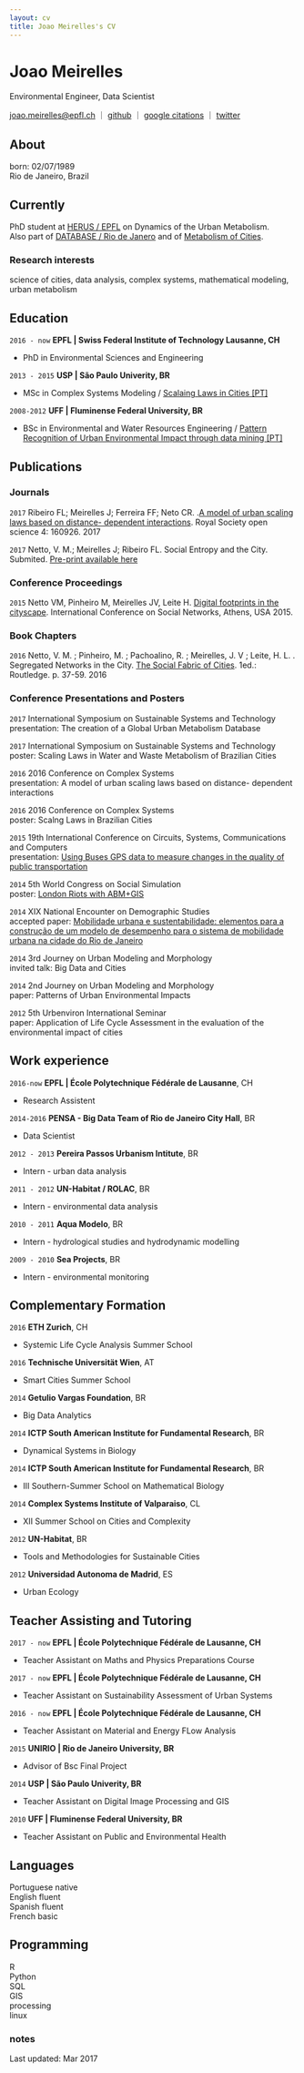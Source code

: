 ```yaml
---
layout: cv
title: Joao Meirelles's CV
---
```

# Joao Meirelles
Environmental Engineer, Data Scientist

<div id="webaddress">
<a href="mailto:joao.meirelles@epfl.ch">joao.meirelles@epfl.ch</a>
<!---
｜
<a href="http://joaomeirelles.github.io">webpage</a>
-->
｜
<a href="#" onclick="window.open('https://github.com/joaomeirelles')">github</a>
｜
<a href="#" onclick="window.open('https://scholar.google.com/citations?hl=pt-BR&user=KoXxV4sAAAAJ&view_op=list_works')">google citations</a>
｜
<a href="#" onclick="window.open('https://twitter.com/joaovmeirelles')">twitter</a>



</div>

## About
born: 02/07/1989<br>
Rio de Janeiro, Brazil

## Currently

PhD student at <a href="#" onclick="window.open('http://herus.epfl.ch/')">HERUS / EPFL</a> on Dynamics of the Urban Metabolism.<br> 
Also part of <a href="#" onclick="window.open('https://www.facebook.com/databaseriodejaneiro/')">DATABASE / Rio de Janero</a> and of <a href="#" onclick="window.open('http://metabolismofcities.org/')">Metabolism of Cities</a>.

<!---
### Specialized in

science of cities, data analysis, complex systems, urban metabolism
-->

### Research interests

science of cities, data analysis, complex systems, mathematical modeling, urban metabolism


## Education



`2016 - now`
__EPFL | Swiss Federal Institute of Technology Lausanne, CH__
- PhD in Environmental Sciences and Engineering

`2013 - 2015`
__USP | São Paulo Univerity, BR__
- MSc in Complex Systems Modeling / <a href="#" onclick="window.open('http://www.teses.usp.br/teses/disponiveis/100/100132/tde-21012016-134950/pt-br.php')">Scalaing Laws in Cities [PT]</a>

`2008-2012`
__UFF | Fluminense Federal University, BR__
- BSc in Environmental and Water Resources Engineering / <a href="#" onclick="window.open('http://www.tgh.uff.br/images/stories/JoaoMeirelles_PF2.pdf')">Pattern Recognition of Urban Environmental Impact through data mining [PT]</a>


<!---
## Awards

`2012`
President, *Royal Society*, London, UK

Associate, *French Academy of Science*, Paris, France
-->


## Publications

<!-- A list is also available [online](http://scholar.google.co.uk/citations?user=LTOTl0YAAAAJ) -->

### Journals

`2017`
Ribeiro FL; Meirelles J; Ferreira FF; Neto CR. .<a href="#" onclick="window.open('http://rsos.royalsocietypublishing.org/content/4/3/160926')">A model of urban scaling laws based on distance- dependent interactions</a>. Royal Society open science 4: 160926. 2017

`2017`
Netto, V. M.; Meirelles J; Ribeiro FL. Social Entropy and the City. Submited. <a href="#" onclick="window.open('https://osf.io/preprints/socarxiv/kdfkt')">Pre-print available here</a>


### Conference Proceedings

<!--
`2017`
Conference on Future Buildings and Districts<br>
accepted paper:Comparing energy use drivers of 10 cities through microscale correlations.
-->

`2015`
Netto VM, Pinheiro M, Meirelles JV, Leite H. <a href="#" onclick="window.open('https://www.researchgate.net/profile/Vinicius_Netto/publication/272408306_Digital_footprints_in_the_cityscape_Finding_networks_of_segregation_through_Big_Data/links/54e362600cf2748d3a9d61f4.pdf')">Digital footprints in the cityscape</a>. International Conference on Social Networks, Athens, USA 2015. 



### Book Chapters

`2016`
Netto, V. M. ; Pinheiro, M. ; Pachoalino, R. ; Meirelles, J. V ; Leite, H. L. . Segregated Networks in the City. <a href="#" onclick="window.open('https://www.routledge.com/The-Social-Fabric-of-Cities/Netto/p/book/9781472470669')">The Social Fabric of Cities</a>. 1ed.: Routledge. p. 37-59. 2016



<!--
`2012`
Freire, :. E. H. B. ; Bienenstein, R. ; Pereira Junior, N. D. ; Meirelles, J. V . Qualidade de Vida e Respeito ao Meio Ambiente - ODM7: Garantir a Sustentabilidade Ambiental.. In: Grimard A., Roldan O., Amaral D., Meirelles J.. (Org.). Monitoramento de Indicadores Socioeconômicos nos Municípios do Entorno do Complexo Petroquímico do Estado do Rio de Janeiro. 1ed.Niterói - RJ: EDUFF, 2012, v. , p. 1-.
-->

### Conference Presentations and Posters

`2017`
International Symposium on Sustainable Systems and Technology<br>
presentation: The creation of a Global Urban Metabolism Database

`2017`
International Symposium on Sustainable Systems and Technology<br>
poster: Scaling Laws in Water and Waste Metabolism of Brazilian Cities

`2016`
2016 Conference on Complex Systems<br>
presentation: A model of urban scaling laws based on distance- dependent interactions

`2016`
2016 Conference on Complex Systems<br>
poster: Scalng Laws in Brazilian Cities

`2015`
19th International Conference on Circuits, Systems, Communications and Computers<br>
presentation: <a href="#" onclick="window.open('https://www.academia.edu/12183346/Using_Buses_GPS_data_to_measure_changes_in_the_quality_of_public_transportation')">Using Buses GPS data to measure changes in the quality of public transportation</a>


`2014`
5th World Congress on Social Simulation<br>
poster: <a href="#" onclick="window.open('https://www.academia.edu/12183360/Modeling_London_Riots_Using_ABM_and_GIS')">London Riots with ABM+GIS</a>


`2014`
XIX National Encounter on Demographic Studies<br>
accepted paper: <a href="#" onclick="window.open('
http://s3.amazonaws.com/academia.edu.documents/36693715/ModelodedesempenhoparaosistemademobilidadeurbananacidadedoRiodeJaneiro_ArtigoCompleto_Obs-Joao.pdf?AWSAccessKeyId=AKIAIWOWYYGZ2Y53UL3A&Expires=1492775458&Signature=s8J755A5VHhfl%2Bz13SaUTqaC618%3D&response-content-disposition=inline%3B%20filename%3DMobilidade_urbana_e_sustentabilidade_ele.pdf')">Mobilidade urbana e sustentabilidade: elementos para a construção de um modelo de desempenho para o sistema de mobilidade urbana na cidade do Rio de Janeiro</a>

`2014`
3rd Journey on Urban Modeling and Morphology<br>
invited talk: Big Data and Cities

`2014`
2nd Journey on Urban Modeling and Morphology<br> 
paper: Patterns of Urban Environmental Impacts

`2012`
5th Urbenviron International Seminar<br>
paper: Application of Life Cycle Assessment in the evaluation of the environmental impact of cities


## Work experience

`2016-now`
__EPFL | École Polytechnique Fédérale de Lausanne__, CH
- Research Assistent

`2014-2016`
__PENSA - Big Data Team of Rio de Janeiro City Hall__, BR
- Data Scientist

`2012 - 2013`
__Pereira Passos Urbanism Intitute__, BR
- Intern - urban data analysis

`2011 - 2012`
__UN-Habitat / ROLAC__, BR
- Intern - environmental data analysis

`2010 - 2011`
__Aqua Modelo__, BR
- Intern - hydrological studies and hydrodynamic modelling

`2009 - 2010`
__Sea Projects__, BR
- Intern - environmental monitoring



## Complementary Formation


`2016`
__ETH Zurich__, CH
- Systemic Life Cycle Analysis Summer School

`2016`
__Technische Universität Wien__, AT
- Smart Cities Summer School

`2014`
__Getulio Vargas Foundation__, BR
- Big Data Analytics

`2014`
__ICTP South American Institute for Fundamental Research__, BR
- Dynamical Systems in Biology

`2014`
__ICTP South American Institute for Fundamental Research__, BR
- III Southern-Summer School on Mathematical Biology

`2014`
__Complex Systems Institute of Valparaiso__, CL
- XII Summer School on Cities and Complexity

`2012`
__UN-Habitat__, BR
- Tools and Methodologies for Sustainable Cities

`2012`
__Universidad Autonoma de Madrid__, ES
- Urban Ecology


## Teacher Assisting and Tutoring

`2017 - now`
__EPFL | École Polytechnique Fédérale de Lausanne, CH__
- Teacher Assistant on Maths and Physics Preparations Course

`2017 - now`
__EPFL | École Polytechnique Fédérale de Lausanne, CH__
- Teacher Assistant on Sustainability Assessment of Urban Systems

`2016 - now`
__EPFL | École Polytechnique Fédérale de Lausanne, CH__
- Teacher Assistant on Material and Energy FLow Analysis

`2015`
__UNIRIO | Rio de Janeiro University, BR__
- Advisor of Bsc Final Project 

`2014`
__USP | São Paulo Univerity, BR__
- Teacher Assistant on Digital Image Processing and GIS

`2010`
__UFF | Fluminense Federal University, BR__
- Teacher Assistant on Public and Environmental Health


## Languages
Portuguese native<br>
English fluent<br>
Spanish fluent<br>
French basic

## Programming
R<br>
Python<br>
SQL<br>
GIS<br>
processing<br>
linux

### notes

Last updated: Mar 2017

